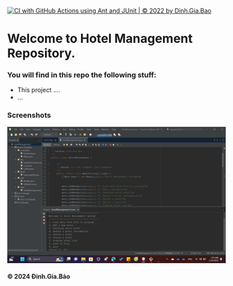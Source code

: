 [![CI with GitHub Actions using Ant and JUnit | © 2022 by Dinh.Gia.Bao  ](https://github.com/CristianoDinh/mini_project/actions/workflows/ci-junit.yml/badge.svg)](https://github.com/CristianoDinh/mini_project/actions/workflows/ci-junit.yml)

# Welcome to Hotel Management Repository.
### You will find in this repo the following stuff:
* This project ....
* ...

### Screenshots
![Hotel Management with OO-model](https://github.com/CristianoDinh/mini_project/blob/main/images/HotelManagement_With_OOmodel.png)

#### © 2024 Đinh.Gia.Bảo